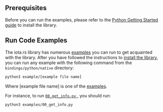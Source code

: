 ## Prerequisites

Before you can run the examples, please refer to the [Python Getting Started guide](./../getting_started/python) to install
the library.

## Run Code Examples

The iota.rs library has numerous [examples](https://github.com/iotaledger/iota.rs/tree/develop/bindings/python/native/examples)
you can run to get acquainted with the library.  After you have followed the instructions to
[install the library](./../getting_started/python#install-the-library), you can run any example with the following
command from the `bindings/python/native` directory:

```bash
python3 example/[example file name]
```

Where [example file name] is one of the
[examples](https://github.com/iotaledger/iota.rs/tree/develop/bindings/python/native/examples).

For instance, to run
[`00_get_info.py` ](https://github.com/iotaledger/iota.rs/blob/develop/bindings/python/native/examples/00_get_info.py),
you should run:


```bash
python3 examples/00_get_info.py
```
